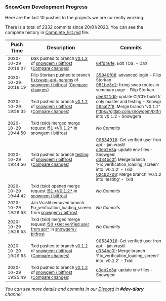 
### SnowGem Development Progress

Here are the last 10 pushes to the projects we are currently working.

There is a total of 2332 commits since 20/01/2020. You can see the complete history in
 [Complete_list.md](Complete_list.md) file.

| Push Time | Description | Commits |
| --- | --- | --- |
| <sub>2020-10-29 20:19:07</sub> | <sub>DaX pushed to branch [v0\.1\.2](https://gitlab.com/snowgem/bitfrost/commits/v0.1.2) of [snowgem / bitfrost](https://gitlab.com/snowgem/bitfrost) ([Compare changes](https://gitlab.com/snowgem/bitfrost/compare/59aaf7f8873232bae4e2c325043ddcd449988202...64fd46fe85f4e7c65bb8037e8453122980995ee7))</sub> | <sub>[64fd46fe](https://gitlab.com/snowgem/bitfrost/-/commit/64fd46fe85f4e7c65bb8037e8453122980995ee7): Edit TOS. - DaX</sub> |
| <sub>2020-10-29 20:16:19</sub> | <sub>Filip Storkan pushed to branch [fix/swap\-api\-params](https://gitlab.com/snowgem/bitfrost/commits/fix/swap-api-params) of [snowgem / bitfrost](https://gitlab.com/snowgem/bitfrost) ([Compare changes](https://gitlab.com/snowgem/bitfrost/compare/e5b3a15f1734483982a8db4a167777570291187e...981be3c22a6f89016a7073f1de29b98b1f224258))</sub> | <sub>[35940f08](https://gitlab.com/snowgem/bitfrost/-/commit/35940f089edb6c61190e9c9df72ece535fb53f4c): advanced login - Filip Storkan<br>[981be3c2](https://gitlab.com/snowgem/bitfrost/-/commit/981be3c22a6f89016a7073f1de29b98b1f224258): fixing swap routes in summary page - Filip Storkan</sub> |
| <sub>2020-10-29 19:56:35</sub> | <sub>Txid pushed to branch [v0\.1\.2](https://gitlab.com/snowgem/bitfrost/commits/v0.1.2) of [snowgem / bitfrost](https://gitlab.com/snowgem/bitfrost) ([Compare changes](https://gitlab.com/snowgem/bitfrost/compare/d334bc0f0f159a00594a510f683c9e20eda23666...59aaf7f8873232bae4e2c325043ddcd449988202))</sub> | <sub>[dee321d0](https://gitlab.com/snowgem/bitfrost/-/commit/dee321d070f4895df768a26e8775096feb51c5aa): update CI/CD: build for only master and testing - Snowgem<br>[59aaf7f8](https://gitlab.com/snowgem/bitfrost/-/commit/59aaf7f8873232bae4e2c325043ddcd449988202): Merge branch 'v0.1.2' of https://gitlab.com/snowgem/bitfrost into v0.1.2 - Snowgem</sub> |
| <sub>2020-10-29 19:44:50</sub> | <sub>Txid (txid) merged merge request [\!51 \*V0\.1\.2\*](https://gitlab.com/snowgem/bitfrost/-/merge_requests/51) in [snowgem / bitfrost](https://gitlab.com/snowgem/bitfrost)</sub> | <sub>_No Commits_</sub> |
| <sub>2020-10-29 19:44:50</sub> | <sub>Txid pushed to branch [testing](https://gitlab.com/snowgem/bitfrost/commits/testing) of [snowgem / bitfrost](https://gitlab.com/snowgem/bitfrost) ([Compare changes](https://gitlab.com/snowgem/bitfrost/compare/223fc70d67d4a1dc8849f0dc6323d7d72acc3e80...02c927d616fceb5affdcfa5ba894d181195e9170))</sub> | <sub>[96534918](https://gitlab.com/snowgem/bitfrost/-/commit/965349188ba0aa949d2d3e939f48059b9c3ff3dd): Get verified user from api - jan.vrastil<br>[c3eb2e3a](https://gitlab.com/snowgem/bitfrost/-/commit/c3eb2e3ab6c535132972580015e8cd4864e3e1d8): update env files - Snowgem<br>[d334bc0f](https://gitlab.com/snowgem/bitfrost/-/commit/d334bc0f0f159a00594a510f683c9e20eda23666): Merge branch 'Fix_verification_loading_screen' into 'v0.1.2' - Txid<br>[02c927d6](https://gitlab.com/snowgem/bitfrost/-/commit/02c927d616fceb5affdcfa5ba894d181195e9170): Merge branch 'v0.1.2' into 'testing' - Txid</sub> |
| <sub>2020-10-29 19:44:42</sub> | <sub>Txid (txid) opened merge request [\!51 \*V0\.1\.2\*](https://gitlab.com/snowgem/bitfrost/-/merge_requests/51) in [snowgem / bitfrost](https://gitlab.com/snowgem/bitfrost)</sub> | <sub>_No Commits_</sub> |
| <sub>2020-10-29 19:26:53</sub> | <sub>Jan Vraštil removed branch Fix_verification_loading_screen from [snowgem / bitfrost](https://gitlab.com/snowgem/bitfrost)</sub> | <sub>_No Commits_</sub> |
| <sub>2020-10-29 19:26:53</sub> | <sub>Txid (txid) merged merge request [\!50 \*Get verified user from api\*](https://gitlab.com/snowgem/bitfrost/-/merge_requests/50) in [snowgem / bitfrost](https://gitlab.com/snowgem/bitfrost)</sub> | <sub>_No Commits_</sub> |
| <sub>2020-10-29 19:26:53</sub> | <sub>Txid pushed to branch [v0\.1\.2](https://gitlab.com/snowgem/bitfrost/commits/v0.1.2) of [snowgem / bitfrost](https://gitlab.com/snowgem/bitfrost) ([Compare changes](https://gitlab.com/snowgem/bitfrost/compare/c3eb2e3ab6c535132972580015e8cd4864e3e1d8...d334bc0f0f159a00594a510f683c9e20eda23666))</sub> | <sub>[96534918](https://gitlab.com/snowgem/bitfrost/-/commit/965349188ba0aa949d2d3e939f48059b9c3ff3dd): Get verified user from api - jan.vrastil<br>[d334bc0f](https://gitlab.com/snowgem/bitfrost/-/commit/d334bc0f0f159a00594a510f683c9e20eda23666): Merge branch 'Fix_verification_loading_screen' into 'v0.1.2' - Txid</sub> |
| <sub>2020-10-29 19:25:49</sub> | <sub>Txid pushed to branch [v0\.1\.2](https://gitlab.com/snowgem/bitfrost/commits/v0.1.2) of [snowgem / bitfrost](https://gitlab.com/snowgem/bitfrost) ([Compare changes](https://gitlab.com/snowgem/bitfrost/compare/fedb05bd1f7276e58b59354c8c6dada437b4cc4e...c3eb2e3ab6c535132972580015e8cd4864e3e1d8))</sub> | <sub>[c3eb2e3a](https://gitlab.com/snowgem/bitfrost/-/commit/c3eb2e3ab6c535132972580015e8cd4864e3e1d8): update env files - Snowgem</sub> |

_You can see more details and commits in our [Discord](https://discord.gg/zumGnbg) in **#dev-diary** channel._
